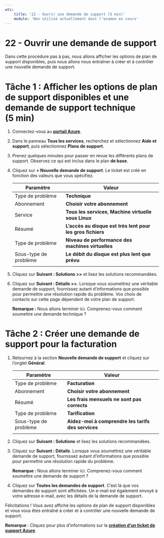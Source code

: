 ```yaml
---
wts:
    title: '22 - Ouvrir une demande de support (5 min)'
    module: 'Non utilisé actuellement dans l’examen en cours'
---
```

# 22 - Ouvrir une demande de support

Dans cette procédure pas à pas, nous allons afficher les options de plan de support disponibles, puis nous allons nous entraîner à créer et à contrôler une nouvelle demande de support.

# Tâche 1 : Afficher les options de plan de support disponibles et une demande de support technique (5 min)

1. Connectez-vous au [**portail Azure**](https://portal.azure.com).

2. Dans le panneau **Tous les services**, recherchez et sélectionnez **Aide et support**, puis sélectionnez **Plans de support**.

3. Prenez quelques minutes pour passer en revue les différents plans de support. Observez ce qui est inclus dans le plan **de base**. 

4. Cliquez sur **+ Nouvelle demande de support**. Le ticket est créé en fonction des valeurs que vous spécifiez. 

    | Paramètre | Valeur|
    |----|--------|
    | Type de problème| **Technique** |
    | Abonnement | **Choisir votre abonnement** |
    | Service | **Tous les services**, **Machine virtuelle sous Linux** |
    | Résumé | **L’accès au disque est très lent pour les gros fichiers** |
    | Type de problème | **Niveau de performance des  machines virtuelles** |
    | Sous-type de problème | **Le débit du disque est plus lent que prévu** |    
    | | |

5. Cliquez sur **Suivant : Solutions >>** et lisez les solutions recommandées.

6. Cliquez sur **Suivant : Détails >>**. Lorsque vous soumettrez une véritable demande de support, fournissez autant d’informations que possible pour permettre une résolution rapide du problème. Vos choix de contacts sur cette page dépendent de votre plan de support. 

    **Remarque :** Nous allons terminer ici. Comprenez-vous comment soumettre une demande technique ?

# Tâche 2 : Créer une demande de support pour la facturation

1. Retournez à la section **Nouvelle demande de support** et cliquez sur  l’onglet **Général**. 

    | Paramètre | Valeur|
    |----|--------|
    | Type de problème| **Facturation** |
    | Abonnement | **Choisir votre abonnement** |
    | Résumé | **Les frais mensuels ne sont pas corrects** |
    | Type de problème | **Tarification** |
    | Sous-type de problème | **Aidez-moi à comprendre les tarifs des services** |    
    | | |

2. Cliquez sur **Suivant : Solutions** et lisez les solutions recommandées.

3. Cliquez sur **Suivant : Détails**.  Lorsque vous soumettrez une véritable demande de support, fournissez autant d’informations que possible pour permettre une résolution rapide du problème. 

    **Remarque :** Nous allons terminer ici. Comprenez-vous comment soumettre une demande de support ?

4. Cliquez sur **Toutes les demandes de support**. C’est là que vos demandes de support sont affichées. Un e-mail est également envoyé à votre adresse e-mail, avec les détails de la demande de support.

Félicitations ! Vous avez affiché les options de plan de support disponibles et vous vous êtes entraîné à créer et à contrôler une nouvelle demande de support.

**Remarque** : Cliquez pour plus d’informations sur la [**création d’un ticket de support Azure**](https://azure.microsoft.com/fr-fr/support/create-ticket).
